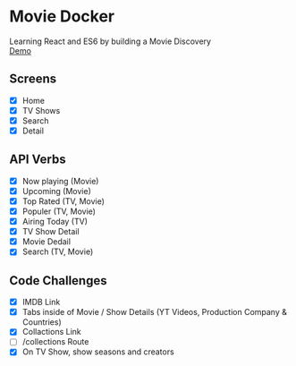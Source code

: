 # Movie Docker

Learning React and ES6 by building a Movie Discovery</br>
[Demo](https://hyewonji.github.io/moviedocker)


## Screens

- [x] Home
- [x] TV Shows
- [x] Search
- [x] Detail

## API Verbs

- [x] Now playing (Movie)
- [x] Upcoming (Movie)
- [x] Top Rated (TV, Movie)
- [x] Populer (TV, Movie)
- [x] Airing Today (TV)
- [x] TV Show Detail
- [x] Movie Dedail
- [x] Search (TV, Movie)

## Code Challenges

- [x] IMDB Link
- [x] Tabs inside of Movie / Show Details (YT Videos, Production Company & Countries)
- [x] Collactions Link
- [ ] /collections Route
- [x] On TV Show, show seasons and creators
